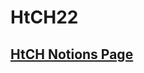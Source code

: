 # HtCH22

## [HtCH Notions Page](https://code-the-change-yyc.notion.site/Hack-the-Change-2022-fdc0d634ca1b435aa544bbb279495823)
